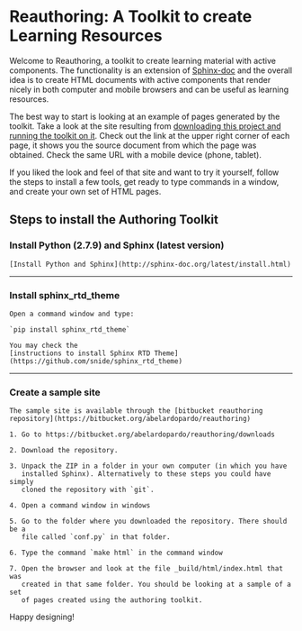 # Reauthoring: A Toolkit to create Learning Resources

Welcome to Reauthoring, a toolkit to create learning material with active
components. The functionality is an extension of
[Sphinx-doc](http://sphinx-doc.org) and the overall idea is to create HTML
documents with active components that render nicely in both computer and mobile
browsers and can be useful as learning resources.

The best way to start is looking at an example of pages generated by the
toolkit. Take a look at the site resulting from
[downloading this project and running the toolkit on it](http://abelardopardo.com/Reauthoring). Check
out the link at the upper right corner of each page, it shows you the source
document from which the page was obtained. Check the same URL with a mobile
device (phone, tablet).

If you liked the look and feel of that site and want to try it yourself, follow
the steps to install a few tools, get ready to type commands in a window, and
create your own set of HTML pages.

## Steps to install the Authoring Toolkit


### Install Python (2.7.9) and Sphinx (latest version)

	[Install Python and Sphinx](http://sphinx-doc.org/latest/install.html)

---
 
### Install sphinx_rtd_theme

	Open a command window and type:

	`pip install sphinx_rtd_theme`

	You may check the
    [instructions to install Sphinx RTD Theme](https://github.com/snide/sphinx_rtd_theme)

---

### Create a sample site

	The sample site is available through the [bitbucket reauthoring repository](https://bitbucket.org/abelardopardo/reauthoring)

	1. Go to https://bitbucket.org/abelardopardo/reauthoring/downloads
  
	2. Download the repository. 
  
	3. Unpack the ZIP in a folder in your own computer (in which you have
       installed Sphinx). Alternatively to these steps you could have simply
       cloned the repository with `git`.
    
	4. Open a command window in windows
  
    5. Go to the folder where you downloaded the repository. There should be a
       file called `conf.py` in that folder.
       
    6. Type the command `make html` in the command window
	   
	7. Open the browser and look at the file _build/html/index.html that was
       created in that same folder. You should be looking at a sample of a set
       of pages created using the authoring toolkit.

Happy designing!
